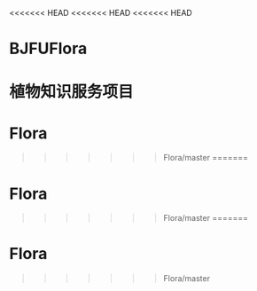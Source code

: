 <<<<<<< HEAD
<<<<<<< HEAD
<<<<<<< HEAD
# BJFUFlora
植物知识服务项目
=======
# Flora
>>>>>>> Flora/master
=======
# Flora
>>>>>>> Flora/master
=======
# Flora
>>>>>>> Flora/master
